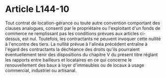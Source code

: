 # Article L144-10

Tout contrat de location-gérance ou toute autre convention comportant des clauses analogues, consenti par le propriétaire ou l'exploitant d'un fonds de commerce ne remplissant pas les conditions prévues aux articles ci-dessus, est nul. Toutefois, les contractants ne peuvent invoquer cette nullité à l'encontre des tiers.   La nullité prévue à l'alinéa précédent entraîne à l'égard des contractants la déchéance des droits qu'ils pourraient éventuellement tenir des dispositions du chapitre V du présent titre réglant les rapports entre bailleurs et locataires en ce qui concerne le renouvellement des baux à loyer d'immeubles ou de locaux à usage commercial, industriel ou artisanal.